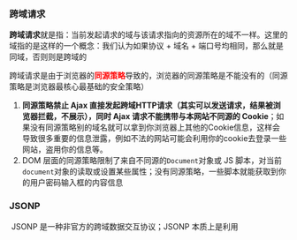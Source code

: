 ### 跨域请求

​	**跨域请求**就是指：当前发起请求的域与该请求指向的资源所在的域不一样。这里的域指的是这样的一个概念：我们认为如果协议 + 域名 + 端口号均相同，那么就是同域，否则则是跨域的

​	跨域请求是由于浏览器的<font color=red>**同源策略**</font>导致的，浏览器的同源策略是不能没有的（同源策略是浏览器最核心最基础的安全策略）

1. **同源策略禁止 Ajax 直接发起跨域HTTP请求（其实可以发送请求，结果被浏览器拦截，不展示），同时 Ajax 请求不能携带与本网站不同源的 Cookie**；如果没有同源策略别的域名就可以拿到你浏览器上其他的Cookie信息，这样会导致很多重要的信息泄露，例如不法的网站可能会利用你的cookie去登录一些网站，盗用你的信息等。
2. DOM 层面的同源策略限制了来自不同源的`Document`对象或 JS 脚本，对当前`document`对象的读取或设置某些属性；没有同源策略，一些脚本就能获取到你的用户密码输入框的内容信息



### JSONP

​	JSONP 是一种非官方的跨域数据交互协议；JSONP 本质上是利用 <script><img><iframe> 等标签不受同源策略限制，可以从不同域加载并执行资源的特性，来实现数据跨域传输

​	**JSONP 的理念就是**：与服务端约定好一个回调函数名，服务端接收到请求后，将返回一段` Javascript`，在这段  `Javascript` 代码中调用了约定好的回调函数，并且将数据作为参数进行传递。当网页接收到这段 `Javascript` 代码后，就会执行这个回调函数，这时数据已经成功传输到客户端了

​	JSONP**<font color=red>只支持 get请求，只支持 get请求，只支持 get请求</font>**



````java
/**
  * 如果使用了springmvc 3.2以上的版本 和5.0以下的版本可以配置一个jsonp 的 Advice 就可以了
  *   spring会自动做相应的处理
  *
  *  注意：springboot2.0以上舍弃了AbstractJsonpResponseBodyAdvice
  */
@ControllerAdvice
public class JsonPAdvice extends AbstractJsonpResponseBodyAdvice {

    public JsonPAdvice() {
        // 这样如果请求中带 callback 参数，Spring 就知道这个是 jsonp 的请求了
        super("callback");
    }

}
````

````javascript
/**
  * JsonP 只支持get方法
  * 需要配置dataType为 jsonp
  */
function getJsonP() {
    $.ajax({
        type:"get",
        url:"http://localhost:8088/getJsonP/value.do",
        dataType:"jsonp",
        success:function (data) {
            $("#userName").val(data.userName);
        },
        error:function () {
            $("#userName").val("错误了");
        }
    });
}
````



### CORS

​	跨源资源共享 Cross-Origin Resource Sharing(CORS) 是一个新的 W3C 标准，它新增的一组HTTP首部字段，允许服务端其声明哪些源站有权限访问哪些资源。换言之，它允许浏览器向声明了 CORS 的跨域服务器，发出 XMLHttpReuest 请求，从而克服 Ajax 只能同源使用的限制



#### CORS新增的HTTP头信息

1. Access-Control-Allow-Origin  <origin> | *

   > ​	响应首部中可以携带这个头部表示服务器允许哪些域可以访问该资源
   >
   > ​	origin 参数的值指定了允许访问该资源的外域 URI。对于不需要携带身份凭证的请求，服务器可以指定该字段的值为通配符，表示允许来自所有域的请求

2. Access-Control-Allow-Methods  <method>[..., <method>] | *

   > 该首部字段用于预检请求的响应，指明实际请求所允许使用的HTTP方法

3. Access-Control-Allow-Headers  <field-name>[..., <field-name>] | *

   > 该首部字段用于预检请求的响应。指明了实际请求中允许携带的首部字段

4. Access-Control-Allow-Credentials  true | false

   > 表示是否允许发送Cookie
   >
   > ​	**注意：**如果需要在 Ajax 中设置和获取 Cookie，那么`Access-Control-Allow-Origin`首部字段不能设置为`*` ，必须设置为具体的 origin 源站



#### Configuration配置方式

````java
/**
 * 如果使用了springmvc4.2以上的版本，直接使用mvc相关配置即可
 * 
 * springboot 2.0 以上的版本中 WebMvcConfigurerAdapter 已经过时了
 *
 *  可以实现 WebMvcConfigurer 来达到相同的目的
 */
@Configuration
public class CorsConfig implements WebMvcConfigurer {

    @Override
    public void addCorsMappings(CorsRegistry registry) {
		//addMapping是指定支持跨域的路径     
      	registry.addMapping("/**")
              //如果前端不带cookie过来或者不限制域访问的话，那么设置 .allowedOrigins("*") 即可
              //.allowedOrigins("*")
              .allowedOrigins("http://localhost:8001", "http://localhost:8002")
              .allowedMethods("GET", "POST", "PUT", "DELETE")
              .allowCredentials(true);
    }
}
````

````javascript
/**
 * crossDomain: true，这里代表使用跨域请求
 *
 *  xhrFields: {withCredentials: true}
 *      这样配置就可以把 cookie 带过去了,不然我们连 session 都没法维护
 *      当然,如果你没有这个需求,也就不需要配置这个了
 *
 *    注意：如果配置了true 需要带cookie信息过去的话,后端的Access-Control-Allow-Origin不能配置成 *
 *           需要配置为具体的 origin 源站
 */
function getCors() {
    $.ajax({
        type:"POST",
        url:"http://localhost:8088/getCors/value.do",
        dataType:"json",
        crossDomain: true,
        xhrFields: {
            withCredentials: false
        },
        success:function (data) {
            $("#userName").val(data.userName);
        },
        error:function () {
            $("#userName").val("错误了");
        }
    });
}
````

#### CrossOrigin注解方式

​	**除了Configuration的配置方式外，springMVC4.2之后的版本都支持注解的方式**，可以使用`@CrossOrigin` 注解来实现

````java
@Target({ElementType.METHOD, ElementType.TYPE})
@Retention(RetentionPolicy.RUNTIME)
@Documented
public @interface CrossOrigin {
    //默认的Access-Control-Allow-Origin 是 '*'
    @Deprecated
    String[] DEFAULT_ORIGINS = new String[]{"*"};
    //默认的Access-Control-Allow-Headers 是 ‘*’
    @Deprecated
    String[] DEFAULT_ALLOWED_HEADERS = new String[]{"*"};
    //默认的Access-Control-Allow-Credentials 是false;即不允许发送cookie
    @Deprecated
    boolean DEFAULT_ALLOW_CREDENTIALS = false;
    //默认在1800秒内，不需要发出第二次预检请求
    @Deprecated
    long DEFAULT_MAX_AGE = 1800L;

    @AliasFor("origins")
    String[] value() default {};

    @AliasFor("value")
    String[] origins() default {};

    String[] allowedHeaders() default {};

    String[] exposedHeaders() default {};

    RequestMethod[] methods() default {};

    String allowCredentials() default "";

    long maxAge() default -1L;
}
````

````java
/**
 * CrossOrigin 注解可以作用在整个Controller上或者作用在方法上
 *      作用在类上是：表示支持拦截整个controller的接口
 *      作用在方法上是：表示支持拦截指定的接口
 *
 *      配置中value和origins等价,均为配置Access-Control-Allow-Origin
 */
@CrossOrigin(origins = {"http://localhost:8001", "http://localhost:8002"},
            methods = {RequestMethod.GET, RequestMethod.POST, RequestMethod.PUT, RequestMethod.DELETE},
            allowCredentials = "true")
@RestController
@RequestMapping("/getCors")
public class CorsController {

    @RequestMapping(value = "/value.do")
    public CorsUser getCors() {
        return new CorsUser("我是Cors");
    }

}
````

#### HttpServletResponse方式

````java
@RestController
@RequestMapping("/getCors")
public class CorsController {

    @RequestMapping(value = "/value.do")
    public CorsUser getCors(HttpServletResponse response) {
        response.addHeader("Access-Control-Allow-Origin", "*");
        response.setHeader("Access-Control-Allow-Credentials", "true");
        return new CorsUser("我是Cors");
    }

}
````



### JsonP和CORS的比较

1. `JSONP` 只能实现 GET 请求，而 `CORS` 支持所有类型的 HTTP 请求

2. 使用 CORS 可以使用普通的 XMLHttpRequest 发起请求和获取数据，比 JSONP 有更好的错误处理

3.  CORS 的兼容性比不上 JSONP，一些比较老的浏览器只支持 JSONP

